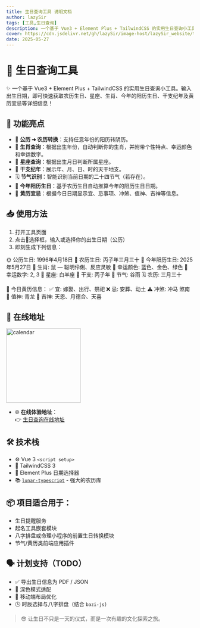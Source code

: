 ```yaml
---
title: 生日查询工具 说明文档
author: lazySir
tags: [工具,生日查询]
description: 一个基于 Vue3 + Element Plus + TailwindCSS 的实用生日查询小工具。输入出生日期，即可快速获取农历生日、星座、生肖、今年的阳历生日、干支纪年及黄历宜忌等详细信息！
cover: https://cdn.jsdelivr.net/gh/lazySir/image-host/lazySir_website/tools/calendar.png
date: 2025-05-27
---
```

# 🎂 生日查询工具

✨ 一个基于 Vue3 + Element Plus + TailwindCSS 的实用生日查询小工具。输入出生日期，即可快速获取农历生日、星座、生肖、今年的阳历生日、干支纪年及黄历宜忌等详细信息！



## 🔧 功能亮点

- 📆 **公历 ➜ 农历转换**：支持任意年份的阳历转阴历。
- 🐲 **生肖查询**：根据出生年份，自动判断你的生肖，并附带个性特点、幸运颜色和幸运数字。
- 🔮 **星座查询**：根据出生月日判断所属星座。
- 📜 **干支纪年**：展示年、月、日、时的天干地支。
- 🗓️ **节气识别**：智能识别当前日期的二十四节气（若存在）。
- 🎊 **今年阳历生日**：基于农历生日自动推算今年的阳历生日日期。
- 📖 **黄历宜忌**：根据今日日期显示宜、忌事项、冲煞、值神、吉神等信息。


## 📥 使用方法

1. 打开工具页面
2. 点击📅选择框，输入或选择你的出生日期（公历）
3. 即刻生成下列信息：

🌞 公历生日: 1996年4月18日
🌙 农历生日: 丙子年三月三十
📅 今年阳历生日: 2025年5月27日
🧧 生肖: 鼠 — 聪明伶俐、反应灵敏
🎨 幸运颜色: 蓝色、金色、绿色
🔢 幸运数字: 2, 3
🔮 星座: 白羊座
📜 干支: 丙子年
🌿 节气: 谷雨
🗓️ 农历: 三月三十

📖 今日黄历信息：
✅ 宜: 嫁娶、出行、祭祀
❌ 忌: 安葬、动土
⚠️ 冲煞: 冲马 煞南
🧿 值神: 青龙
🎯 吉神: 天恩、月德合、天喜


## 🔗 在线地址

<img style='width:200px' src="https://cdn.jsdelivr.net/gh/lazySir/image-host/lazySir_website/tools/calendar.png" alt="calendar" />

- 🌐 **在线体验地址**：  
  👉 [生日查询在线地址](https://www.lazysir.me/tools/calendar)


## 🛠️ 技术栈

- ⚙️ Vue 3 `<script setup>`
- 💅 TailwindCSS 3
- 🧱 Element Plus 日期选择器
- 📚 [`lunar-typescript`](https://github.com/6tail/lunar-typescript) - 强大的农历库



## 📦 项目适合用于：

- 生日提醒服务
- 起名工具嵌套模块
- 八字排盘或命理小程序的前置生日转换模块
- 节气/黄历类前端应用插件



## 🗣️ 计划支持（TODO）

- ✅ 导出生日信息为 PDF / JSON
- 🌈 深色模式适配
- 📱 移动端布局优化
- 🕓 时辰选择与八字排盘（结合 `bazi-js`）



> 😎 让生日不只是一天的仪式，而是一次有趣的文化探索之旅。